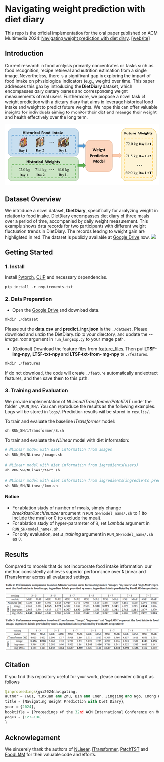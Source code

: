 # Navigating weight prediction with diet diary
This repo is the official implementation for the oral paper published on ACM Multimedia 2024: [Navigating weight prediction with diet diary](https://www.arxiv.org/abs/2408.05445). [[website]](https://yxg1005.github.io/weight-prediction)

## Introduction
Current research in food analysis primarily concentrates on tasks such as food recognition, recipe retrieval and nutrition estimation from a single image. Nevertheless, there is a significant gap in exploring the impact of food intake on physiological indicators (e.g., weight) over time. This paper addresses this gap by introducing the **DietDiary** dataset, which encompasses daily dietary diaries and corresponding weight measurements of real users. Furthermore, we propose a novel task of weight prediction with a dietary diary that aims to leverage historical food intake and weight to predict future weights. We hope this can offer valuable insights for individuals aiming to monitor their diet and manage their weight and health effectively over the long term.

<p align="center">
  <img src=".//pics//task-overview-1.png" alt="Weight Prediction Model" />
</p>

## Dataset Overview
We introduce a novel dataset, **DietDiary**, specifically for analyzing weight in relation to food intake. DietDiary encompasses diet diary of three meals over a period of time, accompanied by daily weight measurement. This example shows data records for two participants with different weight fluctuation trends in DietDiary. The records leading to weight gain are highlighted in red. The dataset is publicly available at [Google Drive](https://drive.google.com/drive/folders/134Y0rgylxAP37DFOx6whhOoz45abA4sr?usp=sharing) now.
![](.//pics//dataset-example.png)

## Getting Started
### 1. Install
Install [Pytorch](https://pytorch.org/get-started/locally/), [CLIP](https://github.com/openai/CLIP) and necessary dependencies.
```python
pip install -r requirements.txt
```

### 2. Data Preparation
* Open the [Google Drive](https://drive.google.com/drive/folders/134Y0rgylxAP37DFOx6whhOoz45abA4sr?usp=sharing) and download data.
```python
mkdir ./dataset
```
Please put the **data.csv** and **predict_ingr.json** in the `./dataset`.
Please download and unzip the DietDiary.zip to your directory, and update the *--image_root* argument in `run_longExp.py` to your image path.

* (Optional) Download the feature files from [feature_files](https://drive.google.com/drive/folders/1EdRdQysgzQetPp7WSSnmUDrTyGGV-4wz?usp=sharing). Then put **LTSF-img-npy**, **LTSF-txt-npy** and **LTSF-txt-from-img-npy** to `./features`. 
```python
mkdir ./features
```
If do not download, the code will create `./feature` automatically and extract features, and then save them to this path.

### 3. Training and Evaluation
We provide implementation of *NLienar/iTransformer/PatchTST* under the folder `./RUN_SH/`. You can reproduce the results as the following examples. Logs will be stored in `logs/`. Prediction results wiil be stored in `results/`.

To train and evaluate the baseline *iTransformer* model:
```python
sh RUN_SH/iTransformer/S.sh
```
To train and evaluate the *NLinear* model with diet information:
```python
# NLinear model with diet information from images
sh RUN_SH/NLinear/image.sh

# NLinear model with diet information from ingredients(users)
sh RUN_SH/NLinear/text.sh

# NLinear model with diet information from ingredients(ingredients prediction model)
sh RUN_SH/NLinear/lmm.sh
```

#### Notice
* For ablation study of number of meals, simply change *breakfast/lunch/supper* argument in `RUN_SH/model_name/.sh` to 1 (to include the meal) or 0 (to exclude the meal).
* For ablation study of hyper-parameter of 𝜆, set *Lambda* argument in `RUN_SH/model_name/.sh`.
* For only evaluation, set *is_training* argument in `RUN_SH/model_name/.sh` as 0.

## Results
Compared to models that do not incorporate food intake information, our method consistently achieves superior performance over NLinear and iTransformer across all evaluated settings.

![](.//pics//exp-result.png)

## Citation
If you find this repository useful for your work, please consider citing it as follows:
```python
@inproceedings{gui2024navigating,
author = {Gui, Yinxuan and Zhu, Bin and Chen, Jingjing and Ngo, Chong Wah and Jiang, Yu-Gang},
title = {Navigating Weight Prediction with Diet Diary},
year = {2024},
booktitle = {Proceedings of the 32nd ACM International Conference on Multimedia},
pages = {127–136}
}
```

## Acknowlegement
We sincerely thank the authors of [NLinear](https://github.com/cure-lab/LTSF-Linear), [iTransformer](https://github.com/thuml/iTransformer), [PatchTST](https://github.com/yuqinie98/PatchTST) and [FoodLMM](https://github.com/YuehaoYin/FoodLMM) for their valuable code and efforts.

